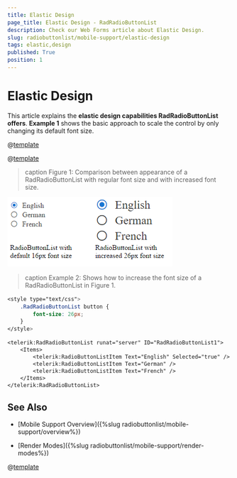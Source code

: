 ```yaml
---
title: Elastic Design
page_title: Elastic Design - RadRadioButtonList
description: Check our Web Forms article about Elastic Design.
slug: radiobuttonlist/mobile-support/elastic-design
tags: elastic,design
published: True
position: 1
---
```


# Elastic Design

This article explains the **elastic design capabilities RadRadioButtonList offers**. **Example 1** shows the basic approach to scale the control by only changing its default font size.

@[template](/_templates/common/render-mode.md#resp-design-desc "slug-el: no, slug-fl: no")

@[template](/_templates/common/font-size-notes.md#note-and-example-no-ver "control: RadRadioButtonList")

>caption Figure 1: Comparison between appearance of a RadRadioButtonList with regular font size and with increased font size.

![checkbox-elastic-design](images/radiobuttonlist-elastic-design.png)

>caption Example 2: Shows how to increase the font size of a RadRadioButtonList in Figure 1.

````CSS
<style type="text/css">
	.RadRadioButtonList button {
		font-size: 26px;
	}
</style>
````

````ASP.NET
<telerik:RadRadioButtonList runat="server" ID="RadRadioButtonList1">
	<Items>
        <telerik:RadioButtonListItem Text="English" Selected="true" />
        <telerik:RadioButtonListItem Text="German" />
        <telerik:RadioButtonListItem Text="French" />
    </Items>
</telerik:RadRadioButtonList>
````

## See Also

 * [Mobile Support Overview]({%slug radiobuttonlist/mobile-support/overview%})

 * [Render Modes]({%slug radiobuttonlist/mobile-support/render-modes%})

@[template](/_templates/common/font-size-notes.md#related-resources)

